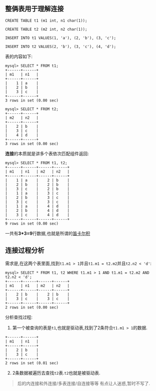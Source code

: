 ## 整俩表用于理解连接

```
CREATE TABLE t1 (m1 int, n1 char(1));

CREATE TABLE t2 (m2 int, n2 char(1));

INSERT INTO t1 VALUES(1, 'a'), (2, 'b'), (3, 'c');

INSERT INTO t2 VALUES(2, 'b'), (3, 'c'), (4, 'd');
```
表的内容如下:
```
mysql> SELECT * FROM t1;
+------+------+
| m1   | n1   |
+------+------+
|    1 | a    |
|    2 | b    |
|    3 | c    |
+------+------+
3 rows in set (0.00 sec)

mysql> SELECT * FROM t2;
+------+------+
| m2   | n2   |
+------+------+
|    2 | b    |
|    3 | c    |
|    4 | d    |
+------+------+
3 rows in set (0.00 sec)
```
**连接**的本质就是讲多个表依次匹配组件返回:
```
mysql> SELECT * FROM t1, t2;
+------+------+------+------+
| m1   | n1   | m2   | n2   |
+------+------+------+------+
|    1 | a    |    2 | b    |
|    2 | b    |    2 | b    |
|    3 | c    |    2 | b    |
|    1 | a    |    3 | c    |
|    2 | b    |    3 | c    |
|    3 | c    |    3 | c    |
|    1 | a    |    4 | d    |
|    2 | b    |    4 | d    |
|    3 | c    |    4 | d    |
+------+------+------+------+
9 rows in set (0.00 sec)
```
一共有**3*3=9**行数据,也就是所谓的[笛卡尔积]()

## 连接过程分析

需求是,在这两个表里面,找到`t1.m1 > 1`并且`t1.m1 = t2.m2`并且`t2.n2 < 'd'`:
```
mysql> SELECT * FROM t1, t2 WHERE t1.m1 > 1 AND t1.m1 = t2.m2 AND t2.n2 < 'd';
+------+------+------+------+
| m1   | n1   | m2   | n2   |
+------+------+------+------+
|    2 | b    |    2 | b    |
|    3 | c    |    3 | c    |
+------+------+------+------+
2 rows in set (0.00 sec)
```
分析查找过程:

1. 第一个被查询的表是`t1`,也就是驱动表,找到了2条符合`t1.m1 > 1`的数据.
```
+------+------+
| m1   | n1   |
+------+------+
|    2 | b    |
|    3 | c    |
+------+------+
2 rows in set (0.01 sec)
```
2. 2条数据被遍历去查找`t2`表.`t2`也就是被驱动表.

> 后的内连接和外连接/多表连接/自连接等等 有点让人迷惑,暂时不写了.


